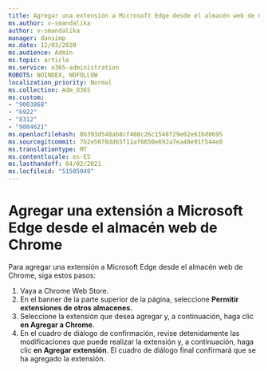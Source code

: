 ```yaml
---
title: Agregar una extensión a Microsoft Edge desde el almacén web de Chrome
ms.author: v-smandalika
author: v-smandalika
manager: dansimp
ms.date: 12/03/2020
ms.audience: Admin
ms.topic: article
ms.service: o365-administration
ROBOTS: NOINDEX, NOFOLLOW
localization_priority: Normal
ms.collection: Adm_O365
ms.custom:
- "9003868"
- "6922"
- "8312"
- "9004621"
ms.openlocfilehash: 0b393d548ab8cf408c26c1548f29e02e61bd8695
ms.sourcegitcommit: 7b2e5078dd65f11af6650e692a7ea48e91f544e0
ms.translationtype: MT
ms.contentlocale: es-ES
ms.lasthandoff: 04/02/2021
ms.locfileid: "51505049"
---
```

# <a name="add-an-extension-to-microsoft-edge-from-the-chrome-web-store"></a>Agregar una extensión a Microsoft Edge desde el almacén web de Chrome

Para agregar una extensión a Microsoft Edge desde el almacén web de Chrome, siga estos pasos:

1. Vaya a Chrome Web Store.
2. En el banner de la parte superior de la página, seleccione **Permitir extensiones de otros almacenes.**
3. Seleccione la extensión que desea agregar y, a continuación, haga clic **en Agregar a Chrome**.
4. En el cuadro de diálogo de confirmación, revise detenidamente las modificaciones que puede realizar la extensión y, a continuación, haga clic **en Agregar extensión**.
El cuadro de diálogo final confirmará que se ha agregado la extensión.